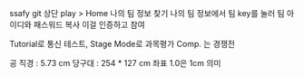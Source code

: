 ssafy git 상단 play > Home
나의 팀 정보 찾기
나의 팀 정보에서 팀 key를 눌러 팀 아이디와 패스워드 복사
이걸 인증하고 참여

Tutorial로 통신 테스트,
Stage Mode로 과목평가
Comp. 는 경쟁전

공 직경 : 5.73 cm
당구대 : 254 * 127 cm
좌표 1.0은 1cm 의미
